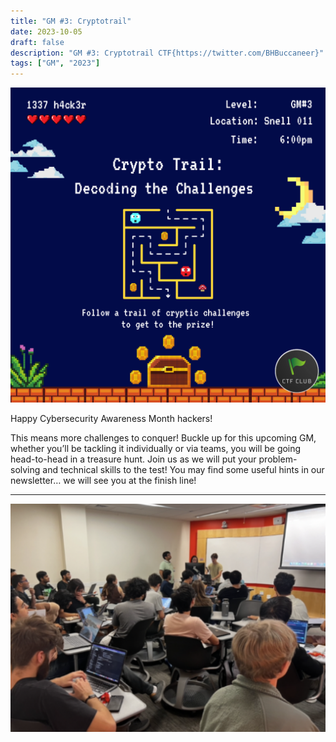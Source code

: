 ```yaml
---
title: "GM #3: Cryptotrail"
date: 2023-10-05
draft: false
description: "GM #3: Cryptotrail CTF{https://twitter.com/BHBuccaneer}"
tags: ["GM", "2023"]
---
```


![featured](featured.png)

Happy Cybersecurity Awareness Month hackers! 

This means more challenges to conquer! Buckle up for this upcoming GM, whether you’ll be tackling it individually or via teams, you will be going head-to-head in a treasure hunt. Join us as we will put your problem-solving and technical skills to the test! You may find some useful hints in our newsletter… we will see you at the finish line!

---

![gm3](gm3.png)

